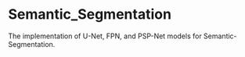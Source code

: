 # Semantic_Segmentation
The implementation of U-Net, FPN, and PSP-Net models for Semantic-Segmentation.
